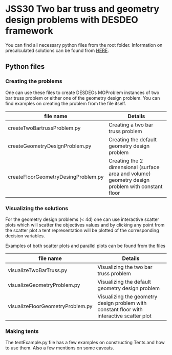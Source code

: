 # JSS30 Two bar truss and geometry design problems with DESDEO framework

You can find all necessary python files from the root folder.
Information on precalculated solutions can be found from [HERE](modules/DataAndVisualization/README.md).

## Python files

### Creating the problems 
One can use these files to create DESDEOs MOProblem instances of two bar truss problem or either one of the geometry design problem.
You can find examples on creating the problem from the file itself. 

| file name                                | Details             |
| -------------                            | -------------       |
| createTwoBartrussProblem.py              | Creating a two bar truss problem |
| createGeometryDesignProblem.py           | Creating the default geometry design problem |
| createFloorGeometryDesingProblem.py      | Creating the 2 dimensional (surface area and volume) geometry design problem with constant floor | 

### Visualizing the solutions
For the geometry design problems (< 4d) one can use interactive scatter plots which will scatter the objectives values
and by clicking any point from the scatter plot a tent representation will be plotted of the corresponding decision variables.

Examples of both scatter plots and parallel plots can be found from the files

| file name                                | Details             |
| -------------                            | -------------       |
| visualizeTwoBarTruss.py                  | Visualizing the two bar truss problem |
| visualizeGeometryProblem.py              | Visualizing the default geometry design problem |
| visualizeFloorGeometryProblem.py         | Visualizing the geometry design problem with constant floor with interactive scatter plot|


### Making tents
The tentExample.py file has a few examples on constructing Tents and how to use them. Also a few mentions on some caveats.